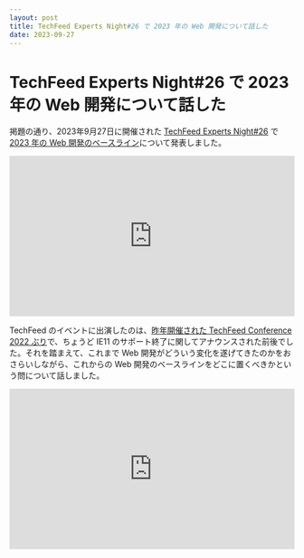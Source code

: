 ```yaml
---
layout: post
title: TechFeed Experts Night#26 で 2023 年の Web 開発について話した
date: 2023-09-27
---
```


# TechFeed Experts Night#26 で 2023 年の Web 開発について話した

掲題の通り、2023年9月27日に開催された [TechFeed Experts Night#26](https://techfeed.io/events/techfeed-experts-night-26) で [2023 年の Web 開発のベースライン](https://1000ch.github.io/slides/web-development-baseline-2023/)について発表しました。

<iframe loading="lazy" src="https://1000ch.github.io/slides/web-development-baseline-2023/" frameborder="0" style="width: 100%; aspect-ratio: 16/9;"></iframe>

TechFeed のイベントに出演したのは、[昨年開催された TechFeed Conference 2022 ぶり](/posts/2022/techfeed-conference-2022.html)で、ちょうど IE11 のサポート終了に関してアナウンスされた前後でした。それを踏まえて、これまで Web 開発がどういう変化を遂げてきたのかをおさらいしながら、これからの Web 開発のベースラインをどこに置くべきかという問について話しました。

<iframe loading="lazy" src="https://www.youtube.com/embed/Q0dX-hzr3QI?si=AYXfkIARQNxvjC_j" title="YouTube video player" frameborder="0" allow="accelerometer; autoplay; clipboard-write; encrypted-media; gyroscope; picture-in-picture; web-share" allowfullscreen style="width: 100%; aspect-ratio: 16/9;"></iframe>
